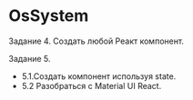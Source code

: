 # OsSystem

Задание 4.
Создать любой Реакт компонент.

Задание 5.
- 5.1.Создать компонент используя state.
- 5.2 Разобраться с Material UI React.

